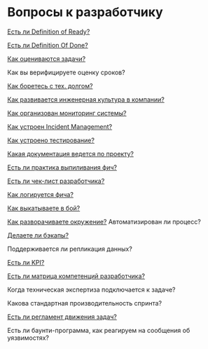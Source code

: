 
# Вопросы к разработчику

[Есть ли Definition of Ready?](./dor.md)

[Есть ли Definition Of Done?](./dod.md)

[Как оцениваются задачи?](./estimate.md)

Как вы верифицируете оценку сроков?

[Как боретесь с тех. долгом?](./technicalDebt.md)

[Как развивается инженерная культура в компании?](./culture.md)

[Как организован мониторинг системы?](./monitoring.md)

[Как устроен Incident Management?](./incident.md)

[Как устроено тестирование?](./test.md)

[Какая документация ведется по проекту?](./docs/)

[Есть ли практика выпиливания фич?](./delete.md)

[Есть ли чек-лист разработчика?](./checklist.md)

[Как логируется фича?](./logs.md)

[Как выкатываете в бой?](./deploy/)

[Как разворачиваете окружение?](https://guides.hexlet.io/vagrant/) Автоматизирован ли процесс?

[Делаете ли бэкапы?](./backup.md)

Поддерживается ли репликация данных?

[Есть ли KPI?](./kpi.md)

[Есть ли матрица компетенций разработчика?](./matrix.md)

Когда техническая экспертиза подключается к задаче?

Какова стандартная производительность спринта?

[Есть ли регламент движения задач?](../po/taskMovement.md)

Есть ли баунти-программа, как реагируем на сообщения об уязвимостях?